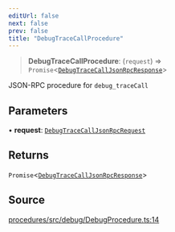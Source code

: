 ```yaml
---
editUrl: false
next: false
prev: false
title: "DebugTraceCallProcedure"
---
```


> **DebugTraceCallProcedure**: (`request`) => `Promise`\<[`DebugTraceCallJsonRpcResponse`](/reference/tevm/procedures/type-aliases/debugtracecalljsonrpcresponse/)\>

JSON-RPC procedure for `debug_traceCall`

## Parameters

• **request**: [`DebugTraceCallJsonRpcRequest`](/reference/tevm/procedures/type-aliases/debugtracecalljsonrpcrequest/)

## Returns

`Promise`\<[`DebugTraceCallJsonRpcResponse`](/reference/tevm/procedures/type-aliases/debugtracecalljsonrpcresponse/)\>

## Source

[procedures/src/debug/DebugProcedure.ts:14](https://github.com/evmts/tevm-monorepo/blob/main/packages/procedures/src/debug/DebugProcedure.ts#L14)

